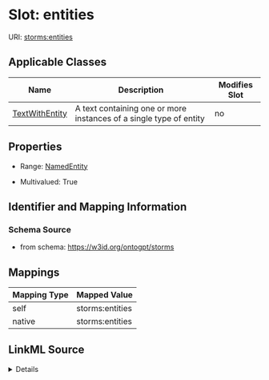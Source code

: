 

# Slot: entities

URI: [storms:entities](http://w3id.org/ontogpt/storms/entities)



<!-- no inheritance hierarchy -->





## Applicable Classes

| Name | Description | Modifies Slot |
| --- | --- | --- |
| [TextWithEntity](TextWithEntity.md) | A text containing one or more instances of a single type of entity |  no  |







## Properties

* Range: [NamedEntity](NamedEntity.md)

* Multivalued: True





## Identifier and Mapping Information







### Schema Source


* from schema: https://w3id.org/ontogpt/storms




## Mappings

| Mapping Type | Mapped Value |
| ---  | ---  |
| self | storms:entities |
| native | storms:entities |




## LinkML Source

<details>
```yaml
name: entities
from_schema: https://w3id.org/ontogpt/storms
rank: 1000
alias: entities
owner: TextWithEntity
domain_of:
- TextWithEntity
range: NamedEntity
multivalued: true

```
</details>
